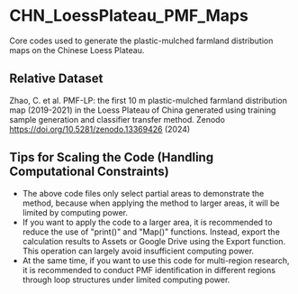 # CHN_LoessPlateau_PMF_Maps
Core codes used to generate the plastic-mulched farmland distribution maps on the Chinese Loess Plateau.

## Relative Dataset
Zhao, C. et al. PMF-LP: the first 10 m plastic-mulched farmland distribution map (2019-2021) in the Loess Plateau of China generated using training sample generation and classifier transfer method. Zenodo https://doi.org/10.5281/zenodo.13369426 (2024)
## Tips for Scaling the Code (Handling Computational Constraints)
* The above code files only select partial areas to demonstrate the method, because when applying the method to larger areas, it will be limited by computing power. 
* If you want to apply the code to a larger area, it is recommended to reduce the use of "print()" and "Map()" functions. Instead, export the calculation results to Assets or Google Drive using the Export function. This operation can largely avoid insufficient computing power. 
* At the same time, if you want to use this code for multi-region research, it is recommended to conduct PMF identification in different regions through loop structures under limited computing power.
